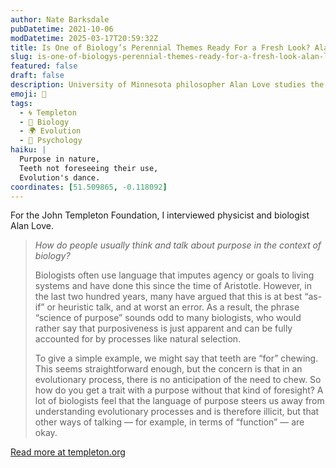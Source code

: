 ```yaml
---
author: Nate Barksdale
pubDatetime: 2021-10-06
modDatetime: 2025-03-17T20:59:32Z
title: Is One of Biology’s Perennial Themes Ready For a Fresh Look? Alan Love on the Science of Purpose.
slug: is-one-of-biologys-perennial-themes-ready-for-a-fresh-look-alan-love-on-the-science-of-purpose
featured: false
draft: false
description: University of Minnesota philosopher Alan Love studies the interplay between philosophy and biology.
emoji: 🔬
tags:
  - 🌀 Templeton
  - 🧬 Biology
  - 🌍 Evolution
  - 🧠 Psychology
haiku: |
  Purpose in nature,  
  Teeth not foreseeing their use,  
  Evolution's dance.
coordinates: [51.509865, -0.118092]
---
```


For the John Templeton Foundation, I interviewed physicist and biologist Alan Love.

> _How do people usually think and talk about purpose in the context of biology?_
>
> Biologists often use language that imputes agency or goals to living systems and have done this since the time of Aristotle. However, in the last two hundred years, many have argued that this is at best “as- if” or heuristic talk, and at worst an error. As a result, the phrase “science of purpose” sounds odd to many biologists, who would rather say that purposiveness is just apparent and can be fully accounted for by processes like natural selection.
>
> To give a simple example, we might say that teeth are “for” chewing. This seems straightforward enough, but the concern is that in an evolutionary process, there is no anticipation of the need to chew. So how do you get a trait with a purpose without that kind of foresight? A lot of biologists feel that the language of purpose steers us away from understanding evolutionary processes and is therefore illicit, but that other ways of talking — for example, in terms of “function” — are okay.

[Read more at templeton.org](https://www.templeton.org/news/is-one-of-biologys-perennial-themes-ready-for-a-fresh-look-alan-love-on-the-science-of-purpose)
